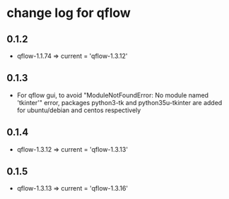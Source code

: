 # change log for qflow
## 0.1.2
* qflow-1.1.74 => current = 'qflow-1.3.12'
## 0.1.3
* For qflow gui, to avoid "ModuleNotFoundError: No module named 'tkinter'" error, packages python3-tk and python35u-tkinter are added for ubuntu/debian and centos respectively
## 0.1.4
* qflow-1.3.12 => current = 'qflow-1.3.13'
## 0.1.5
* qflow-1.3.13 => current = 'qflow-1.3.16'	
